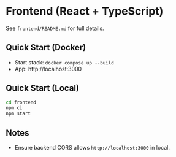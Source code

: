 # Frontend (React + TypeScript)

See `frontend/README.md` for full details.

## Quick Start (Docker)
- Start stack: `docker compose up --build`
- App: http://localhost:3000

## Quick Start (Local)
```bash
cd frontend
npm ci
npm start
```

## Notes
- Ensure backend CORS allows `http://localhost:3000` in local.
